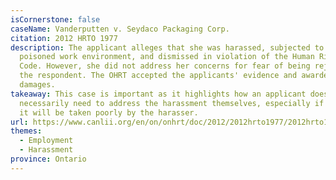 ```yaml
---
isCornerstone: false
caseName: Vanderputten v. Seydaco Packaging Corp.
citation: 2012 HRTO 1977
description: The applicant alleges that she was harassed, subjected to a
  poisoned work environment, and dismissed in violation of the Human Rights
  Code. However, she did not address her concerns for fear of being rejected by
  the respondent. The OHRT accepted the applicants' evidence and awarded her
  damages.
takeaway: This case is important as it highlights how an applicant does not
  necessarily need to address the harassment themselves, especially if they know
  it will be taken poorly by the harasser.
url: https://www.canlii.org/en/on/onhrt/doc/2012/2012hrto1977/2012hrto1977.html?autocompleteStr=Vanderputten%20v%20Seydaco%20Packaging%20Co&autocompletePos=1
themes:
  - Employment
  - Harassment
province: Ontario
---
```

